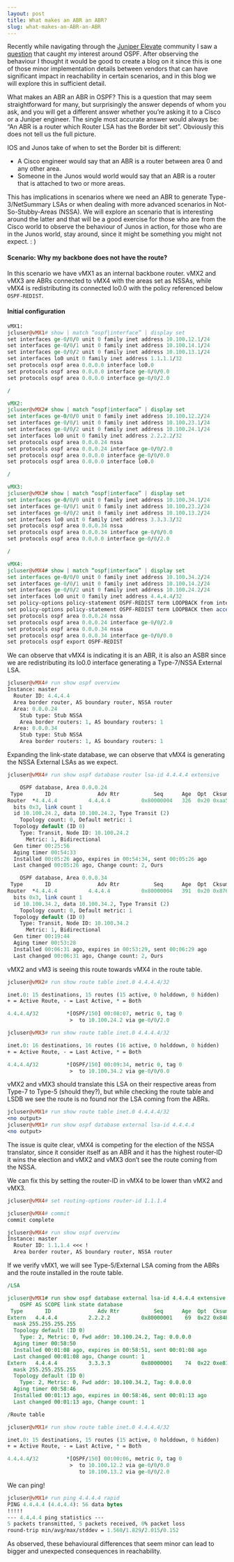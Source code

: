 ```yaml
---
layout: post
title: What makes an ABR an ABR? 
slug: what-makes-an-ABR-an-ABR
---
```


Recently while navigating through the [Juniper Elevate](https://community.juniper.net) community I saw a [question](https://community.juniper.net/answers/communities/community-home/digestviewer/viewthread?GroupId=25&MessageKey=01b7b661-02fc-492d-8d4b-d5d3e7c99e4d&CommunityKey=18c17e96-c010-4653-84e4-f21341a8f208&tab=digestviewer&ReturnUrl=%2fbrowse%2fallrecentposts) that caught my interest around OSPF. After observing the behaviour I thought it would be good to create a blog on it since this is one of those minor implementation details between vendors that can have significant impact in reachability in certain scenarios, and in this blog we will explore this in sufficient detail.

What makes an ABR an ABR in OSPF? This is a question that may seem straightforward for many, but surprisingly the answer depends of whom you ask, and you will get a different answer whether you’re asking it to a Cisco or a Juniper engineer. The single most accurate answer would always be: “An ABR is a router which Router LSA has the Border bit set”. Obviously this does not tell us the full picture.

IOS and Junos take of when to set the Border bit is different:
- A Cisco engineer would say that an ABR is a router between area 0 and any other area.
- Someone in the Junos would world would say that an ABR is a router that is attached to two or more areas.

This has implications in scenarios where we need an ABR to generate Type-3/NetSummary LSAs or when dealing with more advanced scenarios in Not-So-Stubby-Areas (NSSA). We will explore an scenario that is interesting around the latter and that will be a good exercise for those who are from the Cisco world to observe the behaviour of Junos in action, for those who are in the Junos world, stay around, since it might be something you might not expect. : )

#### Scenario: Why my backbone does not have the route?
In this scenario we have vMX1 as an internal backbone router. vMX2 and vMX3 are ABRs connected to vMX4 with the areas set as NSSAs, while vMX4 is redistributing its connected lo0.0 with the policy referenced below `OSPF-REDIST`.
<img src="/assets/images/abr-post.png" alt="">

#### Initial configuration
```perl
vMX1:
jcluser@vMX1# show | match “ospf|interface” | display set
set interfaces ge-0/0/0 unit 0 family inet address 10.100.12.1/24
set interfaces ge-0/0/1 unit 0 family inet address 10.100.14.1/24
set interfaces ge-0/0/2 unit 0 family inet address 10.100.13.1/24
set interfaces lo0 unit 0 family inet address 1.1.1.1/32
set protocols ospf area 0.0.0.0 interface lo0.0
set protocols ospf area 0.0.0.0 interface ge-0/0/0.0
set protocols ospf area 0.0.0.0 interface ge-0/0/2.0

/

vMX2:
jcluser@vMX2# show | match “ospf|interface” | display set
set interfaces ge-0/0/0 unit 0 family inet address 10.100.12.2/24
set interfaces ge-0/0/1 unit 0 family inet address 10.100.23.1/24
set interfaces ge-0/0/2 unit 0 family inet address 10.100.24.1/24
set interfaces lo0 unit 0 family inet address 2.2.2.2/32
set protocols ospf area 0.0.0.24 nssa
set protocols ospf area 0.0.0.24 interface ge-0/0/2.0
set protocols ospf area 0.0.0.0 interface ge-0/0/0.0
set protocols ospf area 0.0.0.0 interface lo0.0

/

vMX3:
jcluser@vMX3# show | match “ospf|interface” | display set
set interfaces ge-0/0/0 unit 0 family inet address 10.100.34.1/24
set interfaces ge-0/0/1 unit 0 family inet address 10.100.23.2/24
set interfaces ge-0/0/2 unit 0 family inet address 10.100.13.2/24
set interfaces lo0 unit 0 family inet address 3.3.3.3/32
set protocols ospf area 0.0.0.34 nssa
set protocols ospf area 0.0.0.34 interface ge-0/0/0.0
set protocols ospf area 0.0.0.0 interface ge-0/0/2.0

/

vMX4:
jcluser@vMX4# show | match “ospf|interface” | display set
set interfaces ge-0/0/0 unit 0 family inet address 10.100.34.2/24
set interfaces ge-0/0/1 unit 0 family inet address 10.100.14.2/24
set interfaces ge-0/0/2 unit 0 family inet address 10.100.24.2/24
set interfaces lo0 unit 0 family inet address 4.4.4.4/32
set policy-options policy-statement OSPF-REDIST term LOOPBACK from interface lo0.0
set policy-options policy-statement OSPF-REDIST term LOOPBACK then accept
set protocols ospf area 0.0.0.24 nssa
set protocols ospf area 0.0.0.24 interface ge-0/0/2.0
set protocols ospf area 0.0.0.34 nssa
set protocols ospf area 0.0.0.34 interface ge-0/0/0.0
set protocols ospf export OSPF-REDIST
```
We can observe that vMX4 is indicating it is an ABR, it is also an ASBR since we are redistributing its lo0.0 interface generating a Type-7/NSSA External LSA.

```perl
jcluser@vMX4# run show ospf overview
Instance: master
  Router ID: 4.4.4.4
  Area border router, AS boundary router, NSSA router
  Area: 0.0.0.24
    Stub type: Stub NSSA
    Area border routers: 1, AS boundary routers: 1
  Area: 0.0.0.34
    Stub type: Stub NSSA
    Area border routers: 1, AS boundary routers: 1
```

Expanding the link-state database, we can observe that vMX4 is generating the NSSA External LSAs as we expect.

```perl
jcluser@vMX4# run show ospf database router lsa-id 4.4.4.4 extensive

    OSPF database, Area 0.0.0.24
 Type       ID               Adv Rtr           Seq      Age  Opt  Cksum  Len
Router  *4.4.4.4          4.4.4.4          0x80000004   326  0x20 0xaa53  36
  bits 0x3, link count 1
  id 10.100.24.2, data 10.100.24.2, Type Transit (2)
    Topology count: 0, Default metric: 1
  Topology default (ID 0)
    Type: Transit, Node ID: 10.100.24.2
      Metric: 1, Bidirectional
  Gen timer 00:25:56
  Aging timer 00:54:33
  Installed 00:05:26 ago, expires in 00:54:34, sent 00:05:26 ago
  Last changed 00:05:26 ago, Change count: 2, Ours

    OSPF database, Area 0.0.0.34
 Type       ID               Adv Rtr           Seq      Age  Opt  Cksum  Len
Router  *4.4.4.4          4.4.4.4          0x80000004   391  0x20 0x8762  36
  bits 0x3, link count 1
  id 10.100.34.2, data 10.100.34.2, Type Transit (2)
    Topology count: 0, Default metric: 1
  Topology default (ID 0)
    Type: Transit, Node ID: 10.100.34.2
      Metric: 1, Bidirectional
  Gen timer 00:19:44
  Aging timer 00:53:28
  Installed 00:06:31 ago, expires in 00:53:29, sent 00:06:29 ago
  Last changed 00:06:31 ago, Change count: 2, Ours
```

vMX2 and vM3 is seeing this route towards vMX4 in the route table.

```perl
jcluser@vMX2# run show route table inet.0 4.4.4.4/32

inet.0: 15 destinations, 15 routes (15 active, 0 holddown, 0 hidden)
+ = Active Route, - = Last Active, * = Both

4.4.4.4/32         *[OSPF/150] 00:08:07, metric 0, tag 0
                    >  to 10.100.24.2 via ge-0/0/2.0

jcluser@vMX3# run show route table inet.0 4.4.4.4/32

inet.0: 16 destinations, 16 routes (16 active, 0 holddown, 0 hidden)
+ = Active Route, - = Last Active, * = Both

4.4.4.4/32         *[OSPF/150] 00:09:34, metric 0, tag 0
                    >  to 10.100.34.2 via ge-0/0/0.0
```

vMX2 and vMX3 should translate this LSA on their respective areas from Type-7 to Type-5 (should they?), but while checking the route table and LSDB we see the route is no found nor the LSA coming from the ABRs.

```perl
jcluser@vMX1# run show route table inet.0 4.4.4.4/32
<no output>
jcluser@vMX1# run show ospf database external lsa-id 4.4.4.4
<no output>
```

The issue is quite clear, vMX4 is competing for the election of the NSSA translator, since it consider itself as an ABR and it has the highest router-ID it wins the election and vMX2 and vMX3 don’t see the route coming from the NSSA.

We can fix this by setting the router-ID in vMX4 to be lower than vMX2 and vMX3.

```perl
jcluser@vMX4# set routing-options router-id 1.1.1.4

jcluser@vMX4# commit
commit complete

jcluser@vMX4# run show ospf overview
Instance: master
  Router ID: 1.1.1.4 <<< !
  Area border router, AS boundary router, NSSA router
```

If we verify vMX1, we will see Type-5/External LSA coming from the ABRs and the route installed in the route table.

```perl
/LSA

jcluser@vMX1# run show ospf database external lsa-id 4.4.4.4 extensive
    OSPF AS SCOPE link state database
 Type       ID               Adv Rtr           Seq      Age  Opt  Cksum  Len
Extern   4.4.4.4          2.2.2.2          0x80000001    69  0x22 0x848d  36
  mask 255.255.255.255
  Topology default (ID 0)
    Type: 2, Metric: 0, Fwd addr: 10.100.24.2, Tag: 0.0.0.0
  Aging timer 00:58:50
  Installed 00:01:08 ago, expires in 00:58:51, sent 00:01:08 ago
  Last changed 00:01:08 ago, Change count: 1
Extern   4.4.4.4          3.3.3.3          0x80000001    74  0x22 0xe81b  36
  mask 255.255.255.255
  Topology default (ID 0)
    Type: 2, Metric: 0, Fwd addr: 10.100.34.2, Tag: 0.0.0.0
  Aging timer 00:58:46
  Installed 00:01:13 ago, expires in 00:58:46, sent 00:01:13 ago
  Last changed 00:01:13 ago, Change count: 1

/Route table

jcluser@vMX1# run show route table inet.0 4.4.4.4/32

inet.0: 15 destinations, 15 routes (15 active, 0 holddown, 0 hidden)
+ = Active Route, - = Last Active, * = Both

4.4.4.4/32         *[OSPF/150] 00:00:06, metric 0, tag 0
                    >  to 10.100.12.2 via ge-0/0/0.0
                       to 10.100.13.2 via ge-0/0/2.0
```

We can ping!

```perl
jcluser@vMX1# run ping 4.4.4.4 rapid
PING 4.4.4.4 (4.4.4.4): 56 data bytes
!!!!!
--- 4.4.4.4 ping statistics ---
5 packets transmitted, 5 packets received, 0% packet loss
round-trip min/avg/max/stddev = 1.560/1.829/2.015/0.152
```

As observed, these behavioural differences that seem minor can lead to bigger and unexpected consequences in reachability.
